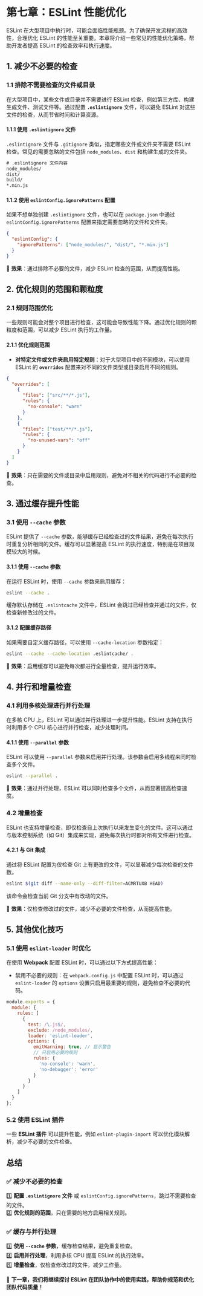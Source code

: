 # **第七章：ESLint 性能优化**

ESLint 在大型项目中执行时，可能会面临性能瓶颈。为了确保开发流程的高效性，合理优化 ESLint 的性能至关重要。本章将介绍一些常见的性能优化策略，帮助开发者提高 ESLint 的检查效率和执行速度。

## **1. 减少不必要的检查**

### **1.1 排除不需要检查的文件或目录**

在大型项目中，某些文件或目录并不需要进行 ESLint 检查，例如第三方库、构建生成文件、测试文件等。通过配置 **`.eslintignore`** 文件，可以避免 ESLint 对这些文件的检查，从而节省时间和计算资源。

#### **1.1.1 使用 `.eslintignore` 文件**

`.eslintignore` 文件与 `.gitignore` 类似，指定哪些文件或文件夹不需要 ESLint 检查。常见的需要忽略的文件包括 `node_modules`、`dist` 和构建生成的文件夹。

```txt
# .eslintignore 文件内容
node_modules/
dist/
build/
*.min.js
```

#### **1.1.2 使用 `eslintConfig.ignorePatterns` 配置**

如果不想单独创建 `.eslintignore` 文件，也可以在 `package.json` 中通过 `eslintConfig.ignorePatterns` 配置来指定需要忽略的文件和文件夹。

```json
{
  "eslintConfig": {
    "ignorePatterns": ["node_modules/", "dist/", "*.min.js"]
  }
}
```

📌 **效果**：通过排除不必要的文件，减少 ESLint 检查的范围，从而提高性能。

## **2. 优化规则的范围和颗粒度**

### **2.1 规则范围优化**

一些规则可能会对整个项目进行检查，这可能会导致性能下降。通过优化规则的颗粒度和范围，可以减少 ESLint 执行的工作量。

#### **2.1.1 优化规则范围**

- **对特定文件或文件夹启用特定规则**：对于大型项目中的不同模块，可以使用 ESLint 的 **`overrides`** 配置来对不同的文件类型或目录启用不同的规则。

```json
{
  "overrides": [
    {
      "files": ["src/**/*.js"],
      "rules": {
        "no-console": "warn"
      }
    },
    {
      "files": ["test/**/*.js"],
      "rules": {
        "no-unused-vars": "off"
      }
    }
  ]
}
```

📌 **效果**：只在需要的文件或目录中启用规则，避免对不相关的代码进行不必要的检查。

## **3. 通过缓存提升性能**

### **3.1 使用 `--cache` 参数**

ESLint 提供了 `--cache` 参数，能够缓存已经检查过的文件结果，避免在每次执行时重复分析相同的文件。缓存可以显著提高 ESLint 的执行速度，特别是在项目规模较大的时候。

#### **3.1.1 使用 `--cache` 参数**

在运行 ESLint 时，使用 `--cache` 参数来启用缓存：

```bash
eslint --cache .
```

缓存默认存储在 `.eslintcache` 文件中，ESLint 会跳过已经检查并通过的文件，仅检查新修改过的文件。

#### **3.1.2 配置缓存路径**

如果需要自定义缓存路径，可以使用 `--cache-location` 参数指定：

```bash
eslint --cache --cache-location .eslintcache/ .
```

📌 **效果**：启用缓存可以避免每次都进行全量检查，提升运行效率。

## **4. 并行和增量检查**

### **4.1 利用多核处理进行并行处理**

在多核 CPU 上，ESLint 可以通过并行处理进一步提升性能。ESLint 支持在执行时利用多个 CPU 核心进行并行检查，减少处理时间。

#### **4.1.1 使用 `--parallel` 参数**

ESLint 可以使用 `--parallel` 参数来启用并行处理。该参数会启用多线程来同时检查多个文件。

```bash
eslint --parallel .
```

📌 **效果**：通过并行处理，ESLint 可以同时检查多个文件，从而显著提高检查速度。

### **4.2 增量检查**

ESLint 也支持增量检查，即仅检查自上次执行以来发生变化的文件。这可以通过与版本控制系统（如 Git）集成来实现，避免每次执行时都对所有文件进行检查。

#### **4.2.1 与 Git 集成**

通过将 ESLint 配置为仅检查 Git 上有更改的文件，可以显著减少每次检查的文件数。

```bash
eslint $(git diff --name-only --diff-filter=ACMRTUXB HEAD)
```

该命令会检查当前 Git 分支中有改动的文件。

📌 **效果**：仅检查修改过的文件，减少不必要的文件检查，从而提高性能。

## **5. 其他优化技巧**

### **5.1 使用 `eslint-loader` 时优化**

在使用 **Webpack** 配置 ESLint 时，可以通过以下方式提高性能：

- 禁用不必要的规则：在 `webpack.config.js` 中配置 ESLint 时，可以通过 `eslint-loader` 的 `options` 设置只启用最重要的规则，避免检查不必要的代码。

```javascript
module.exports = {
  module: {
    rules: [
      {
        test: /\.js$/,
        exclude: /node_modules/,
        loader: 'eslint-loader',
        options: {
          emitWarning: true, // 显示警告
          // 只启用必要的规则
          rules: {
            'no-console': 'warn',
            'no-debugger': 'error'
          }
        }
      }
    ]
  }
};
```

### **5.2 使用 ESLint 插件**

一些 **ESLint 插件** 可以提升性能，例如 `eslint-plugin-import` 可以优化模块解析，减少不必要的文件检查。

## **总结**

### **✅ 减少不必要的检查**

1️⃣ **配置 `.eslintignore` 文件** 或 `eslintConfig.ignorePatterns`，跳过不需要检查的文件。  
2️⃣ **优化规则的范围**，只在需要的地方启用相关规则。

### **✅ 缓存与并行处理**

3️⃣ **使用 `--cache` 参数**，缓存检查结果，避免重复检查。  
4️⃣ **启用并行处理**，利用多核 CPU 提高 ESLint 的执行效率。  
5️⃣ **增量检查**，仅检查修改过的文件，减少工作量。

🚀 **下一章，我们将继续探讨 ESLint 在团队协作中的使用实践，帮助你规范和优化团队代码质量！**
